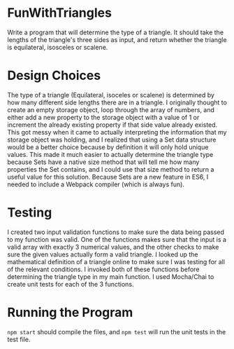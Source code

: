# FunWithTriangles
Write a program that will determine the type of a triangle. It should take the lengths of the triangle's three sides as input, and return whether the triangle is equilateral, isosceles or scalene.


# Design Choices
The type of a triangle (Equilateral, isoceles or scalene) is determined by how many different side lengths there are in a triangle. I originally thought to create an empty storage object, loop through the array of numbers, and either add a new property to the storage object with a value of 1 or increment the already existing property if that side value already existed. This got messy when it came to actually interpreting the information that my storage object was holding, and I realized that using a Set data structure would be a better choice because by definition it will only hold unique values. This made it much easier to actually determine the triangle type because Sets have a native size method that will tell me how many properties the Set contains, and I could use that size method to return a useful value for this solution. Because Sets are a new feature in ES6, I needed to include a  Webpack compiler (which is always fun). 

# Testing
I created two input validation functions to make sure the data being passed to my function was valid. One of the functions makes sure that the input is a valid array with exactly 3 numerical values, and the other checks to make sure the given values actually form a valid triangle. I looked up the  mathematical definition of a triangle online to make sure I was testing for all of the relevant conditions. I invoked both of these functions before determining the triangle type in my main function. I used Mocha/Chai to create unit tests for each of the 3 functions. 

# Running the Program
`npm start` should compile the files, and `npm test` will run the unit tests in the test file.

